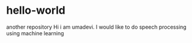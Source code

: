 # hello-world
another repository
Hi i am umadevi. I would like to do speech processing using machine learning
